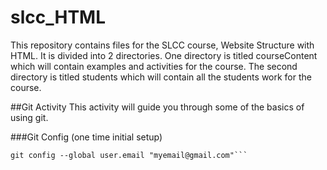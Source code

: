 # slcc_HTML
This repository contains files for the SLCC course, Website Structure with HTML. It is divided into 2 directories.  One directory is titled courseContent which will contain examples and activities for the course.  The second directory is titled students which will contain all the students work for the course.   

##Git Activity
This activity will guide you through some of the basics of using git.

###Git Config (one time initial setup)
```git config --global user.name "Jimi Jamison"
git config --global user.email "myemail@gmail.com"```

